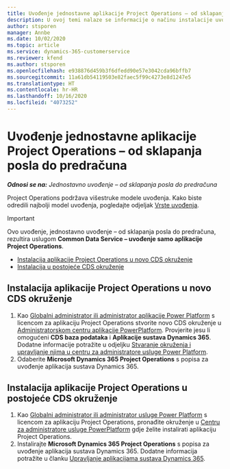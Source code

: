 ```yaml
---
title: Uvođenje jednostavne aplikacije Project Operations – od sklapanja posla do predračuna
description: U ovoj temi nalaze se informacije o načinu instalacije uvođenja jednostavne aplikacije Project Operations – od sklapanja posla do predračuna.
author: stsporen
manager: Annbe
ms.date: 10/02/2020
ms.topic: article
ms.service: dynamics-365-customerservice
ms.reviewer: kfend
ms.author: stsporen
ms.openlocfilehash: e938876d459b3f6dfedd90e57e3042cda96bffb7
ms.sourcegitcommit: 11a61db54119503e82faec5f99c4273e8d1247e5
ms.translationtype: HT
ms.contentlocale: hr-HR
ms.lasthandoff: 10/16/2020
ms.locfileid: "4073252"
---
```

# <a name="deploy-project-operations-lite-deployment--deal-to-proforma-invoicing"></a>Uvođenje jednostavne aplikacije Project Operations – od sklapanja posla do predračuna

_**Odnosi se na:** Jednostavno uvođenje – od sklapanja posla do predračuna_

Project Operations podržava višestruke modele uvođenja. Kako biste odredili najbolji model uvođenja, pogledajte odjeljak [Vrste uvođenja](determine-deployment-type.md).


> [!IMPORTANT]
> Ovo uvođenje, jednostavno uvođenje – od sklapanja posla do predračuna, rezultira uslugom **Common Data Service – uvođenje samo aplikacije Project Operations**.

- [Instalacija aplikacije Project Operations u novo CDS okruženje](#new)
- [Instalacija u postojeće CDS okruženje](#existing)



## <a name="install-project-operations-to-a-new-cds-environment"></a><a name="new"></a>Instalacija aplikacije Project Operations u novo CDS okruženje

1. Kao [Globalni administrator ili administrator aplikacije Power Platform](https://docs.microsoft.com/power-platform/admin/global-service-administrators-can-administer-without-license) s licencom za aplikaciju Project Operations stvorite novo CDS okruženje u [Administratorskom centru aplikacije PowerPlatform](https://admin.powerplatform.com). Provjerite jesu li omogućeni **CDS baza podataka** i **Aplikacije sustava Dynamics 365**. Dodatne informacije potražite u odjeljku [Stvaranje okruženja i upravljanje njima u centru za administratore usluge Power Platform](https://docs.microsoft.com/power-platform/admin/create-environment#create-an-environment-in-the-power-platform-admin-center).
2. Odaberite **Microsoft Dynamics 365 Project Operations** s popisa za uvođenje aplikacija sustava Dynamics 365.


## <a name="install-project-operations-to-an-existing-cds-environment"></a><a name="existing"></a>Instalacija aplikacije Project Operations u postojeće CDS okruženje

1. Kao [Globalni administrator ili administrator usluge Power Platform](https://docs.microsoft.com/power-platform/admin/global-service-administrators-can-administer-without-license) s licencom za aplikaciju Project Operations, pronađite okruženje u [Centru za administratore usluge PowerPlatform](https://admin.powerplatform.com) gdje želite instalirati aplikaciju Project Operations.
2. Instalirajte **Microsoft Dynamics 365 Project Operations** s popisa za uvođenje aplikacija sustava Dynamics 365. Dodatne informacija potražite u članku [Upravljanje aplikacijama sustava Dynamics 365](https://docs.microsoft.com/power-platform/admin/manage-apps).



